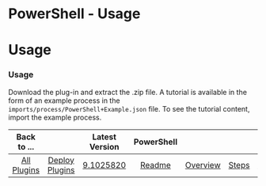
PowerShell - Usage
==================

# Usage



### Usage





Download the plug-in and extract the .zip file. A tutorial is available in the form of an example process in the `imports/process/PowerShell+Example.json` file. To see the tutorial content, import the example process.




|Back to ...||Latest Version|PowerShell |||||
| :---: | :---: | :---: | :---: | :---: | :---: | :---: | :---: |
|[All Plugins](../../index.md)|[Deploy Plugins](../README.md)|[9.1025820](https://raw.githubusercontent.com/UrbanCode/IBM-UCD-PLUGINS/main/files/powershell-integration/PowerShell-Integration-9.1025820.zip)|[Readme](README.md)|[Overview](overview.md)|[Steps](steps.md)|[Troubleshooting](troubleshooting.md)|[Downloads](downloads.md)|
